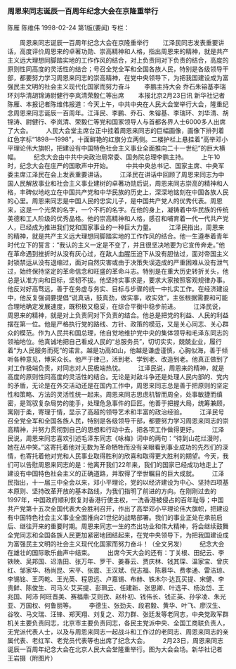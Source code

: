 ### 周恩来同志诞辰一百周年纪念大会在京隆重举行
陈雁  陈维伟
1998-02-24
第1版(要闻)
专栏：

　　周恩来同志诞辰一百周年纪念大会在京隆重举行
　　江泽民同志发表重要讲话，高度评价周恩来的卓著功勋、崇高精神和人格，指出周恩来的精神，就是共产主义远大理想同脚踏实地的工作作风的结合，对上负责同对下负责的结合，高度的原则性同高度的灵活性的结合；号召全党全军和全国各族人民，特别是各级领导干部，都要努力学习周恩来同志的崇高精神，在党中央领导下，为把我国建设成为富强民主文明的社会主义现代化国家而努力奋斗
　　李鹏主持大会  乔石朱镕基李瑞环刘华清胡锦涛尉健行李岚清荣毅仁等出席
　　本报北京2月23日讯  新华社记者陈雁、本报记者陈维伟报道：今天上午，中共中央在人民大会堂举行大会，隆重纪念周恩来同志诞辰一百周年。江泽民、李鹏、乔石、朱镕基、李瑞环、刘华清、胡锦涛、尉健行、李岚清、荣毅仁等党和国家领导人与首都各界人士6000多人出席了大会。
　　人民大会堂主席台正中挂着周恩来同志的巨幅画像，画像下排列着红色字标“1898—1998”，十面鲜艳的红旗分立两侧。二楼护栏上悬挂着“高举邓小平理论伟大旗帜，把建设有中国特色社会主义事业全面推向二十一世纪”的巨大横幅。
　　纪念大会由中共中央政治局常委、国务院总理李鹏主持。
　　上午10时，纪念大会在庄严的国歌声中开始。
　　中共中央总书记、国家主席、中央军委主席江泽民在会上发表重要讲话。
　　江泽民在讲话中回顾了周恩来同志为中国人民解放事业和社会主义事业建树的卓著功勋后说，周恩来同志崇高的精神和人格，丰碑似地屹立在中国共产党和中华民族的历史上，深深地铭刻在中国各族人民的心里。周恩来同志是中国人民的忠实儿子，是中国共产党人的优秀代表。周恩来，这是一个光荣的名字，一个不朽的名字。在他的身上，凝铸着中华民族的传统美德和工人阶级的优秀品格。他的崇高精神和人格，感召和哺育着一代一代共产党人，已经成为推进我们党和国家事业的一种巨大力量。
　　江泽民指出，周恩来的精神，就是共产主义远大理想同脚踏实地的工作作风的结合。他一生遵奉着青年时代立下的誓言：“我认的主义一定是不变了，并且很坚决地要为它宣传奔走。”他在革命遇到挫折时从没有灰心过，在敌人血腥压迫下从没有胆怯过，面对帝国主义封锁禁运从没有退缩过，面对自然灾害或由于决策失误造成的严重困难从没有泄气过，始终保持坚定的革命信念和旺盛的革命斗志。特别是在重大历史转折关头，他总是认准方向和目标，坚韧不拔。他坚持实事求是，要求大家按照客观规律办事。他反对好高骛远，善于在务虚与务实、目标与步骤的统一中扎实工作。在经济建设中，他反复强调要提倡“说真话，鼓真劲，做实事，收实效”，主张根据需要和可能合理地确定发展速度，既积极又稳妥，在综合平衡中稳步前进。
　　江泽民说，周恩来的精神，就是对上负责同对下负责的结合。他总是把党的利益、人民的利益摆在第一位。他是严格执行党的路线、方针、政策的模范，又是关心同志、关心群众的模范。作为人民共和国总理，他自觉地维护党中央的集体领导和毛泽东同志的领袖地位。他真诚地把自己看成人民的“总服务员”，切切实实，兢兢业业，履行着“为人民服务而死”的诺言。越是功高如山，他越是谦虚谨慎，心胸似海，善于倾听各种意见，博采众长。他严于律己，活到老、学到老、改造到老。他真正做到了对工作极端负责，对同志对人民极端热忱。
　　江泽民说，周恩来的精神，就是高度的原则性同高度的灵活性的结合。无论是对敌斗争还是处理人民内部的、党内的矛盾，无论是在外交活动还是在国内工作中，周恩来同志总是善于把原则的坚定性和策略、方法的灵活性统一起来。周恩来同志思虑机智而周全，处事敏捷而缜密，是驾驭复杂局势的能手，处理危急事件的巨匠。他善于把握大局，统筹兼顾，寓刚于柔，寄理于情，显示了高超的领导艺术和丰富的政治经验。
　　江泽民号召全党全军和全国各族人民，特别是各级领导干部，都要努力学习周恩来同志的崇高精神，并努力贯彻到自己的思想和行动中去，把各项工作做得更好。
　　江泽民说，周恩来同志喜欢引述毛泽东同志《咏梅》词中的两句：“待到山花烂漫时，她在丛中笑。”这寄托着他对无数为革命牺牲而没有亲眼看到事业成功的先烈们的深情，也寄托着他对党和人民事业取得胜利的欣喜和取得更大胜利的期望。今天，我们可以告慰周恩来同志的是：他离开我们22年来，我们的国家已经成功地走上了建设有中国特色社会主义的正确道路，并取得了举世瞩目的巨大成就。
　　江泽民指出，十一届三中全会以来，邓小平理论，党的以经济建设为中心、坚持四项基本原则、坚持改革开放的基本路线，为我们指明了前进的方向。在刚刚过去的1997年，中国政府顺利恢复对香港行使主权，一洗香港被侵占的百年耻辱；中国共产党第十五次全国代表大会胜利召开，作出了高举邓小平理论伟大旗帜，把建设有中国特色社会主义事业全面推向21世纪的战略部署。我们的事业正处在承前启后、继往开来的重要时期。周恩来同志一生的杰出功业和伟大精神，将会继续鼓舞全党同志和全国各族人民更加紧密地团结起来，在党中央领导下，为把我国建设成为富强民主文明的社会主义现代化国家而努力奋斗！（全文另发）
　　纪念大会在雄壮的国际歌乐曲声中结束。
　　出席今天大会的还有：丁关根、田纪云、李铁映、吴邦国、迟浩田、张万年、罗干、姜春云、贾庆林、钱其琛、温家宝、曾庆红、邹家华、杨尚昆、宋平、张震、王汉斌、倪志福、陈慕华、费孝通、雷洁琼、李锡铭、王丙乾、王光英、程思远、卢嘉锡、布赫、铁木尔·达瓦买提、宋健、李贵鲜、陈俊生、司马义·艾买提、彭珮云、任建新、张思卿、叶选平、杨汝岱、王兆国、阿沛·阿旺晋美、赛福鼎·艾则孜、赵朴初、钱伟长、钱正英、孙孚凌、朱光亚、万国权、何鲁丽等。
　　李德生、张劲夫、段君毅、黄华、叶飞、廖汉生、谷牧、马文瑞、汪锋、郑天翔、刘复之、邓力群、张廷发等老同志，中央党政军群机关主要负责同志，北京市主要负责同志，各民主党派中央、全国工商联负责人，无党派代表人士，以及与周恩来同志一起战斗和工作过的老同志、周恩来同志的亲属代表、老红军、老党员代表等也出席了纪念大会。
　　2月23日，周恩来同志诞辰一百周年纪念大会在北京人民大会堂隆重举行。图为大会会场。新华社记者  王岩摄（附图片）
